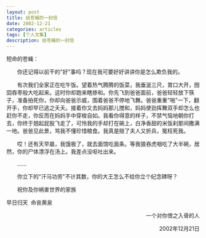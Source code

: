 ```yaml
---
layout: post
title: 给苍蝇的一封信 
date: 2002-12-21
categories: articles
tags: [个人文集]
description: 给苍蝇的一封信 
---
```


<p style="text-indent: 0em;">短命的苍蝇：</p>
<p style="text-indent: 2em;">你还记得以前干的"好"事吗？现在我可要好好讲讲你是怎么欺负我的。</p>
<p style="text-indent: 2em;">有次我们全家正在吃午饭。望着热气腾腾的饭菜，我垂涎三尺，胃口大开，囫囵吞枣般大吃起来。这时你却跑来瞎掺和。你先飞到爸爸面前，爸爸轻轻放下筷子，准备拍死你，你却向爸爸示威，围着爸爸不停地飞舞。爸爸重重"啪"一下，翻开手，你却早已逃之夭夭。接着你又去妈妈那儿搅和，妈妈使劲挥舞双手却怎么也赶你不走，你反而在妈妈手中穿梭自如。我看你得意的样子，不禁气恼地朝你打去，你终于翘起屁股飞走了，可怜我的手却打在碗上，白净香甜的米饭刹那间撒满一地。爸爸见此景，骂我不懂珍惜粮食。我真是赔了夫人又折兵，冤枉死我。</p>
<p style="text-indent: 2em;">哎！还有天早晨，我饿极了，就去面馆吃面条。等我狼吞虎咽吃了大半碗，居然，你的尸体漂浮在汤上。我差点没呕吐出来。</p>
<p style="text-indent: 2em;">&hellip;&hellip;</p>
<p style="text-indent: 2em;">你立下的"汗马功劳"不计其数，你的大王怎么不给你立个纪念碑呀？</p>
<p style="text-indent: 2em;">祝你及你祸害世界的家族</p>
<p style="text-indent: 0em;">早日归天&nbsp; 命丧黄泉</p>
<p align="right">一个对你恨之入骨的人</p>
<p align="right">2002年12月21日</p>
